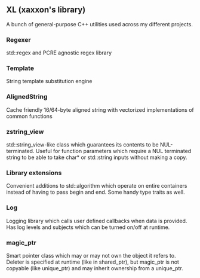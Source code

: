 ## XL (xaxxon's library)

A bunch of general-purpose C++ utilities used across my different projects.

### Regexer

std::regex and PCRE agnostic regex library

### Template

String template substitution engine

### AlignedString

Cache friendly 16/64-byte aligned string with vectorized implementations of common functions

### zstring_view

std::string_view-like class which guarantees its contents to be NUL-terminated.   Useful for function parameters
which require a NUL terminated string to be able to take char* or std::string inputs without making a copy.

### Library extensions

Convenient additions to std::algorithm which operate on entire containers instead of having to pass begin and end.
Some handy type traits as well.

### Log

Logging library which calls user defined callbacks when data is provided.   Has log levels and subjects which can be
turned on/off at runtime.

### magic_ptr

Smart pointer class which may or may not own the object it refers to.  Deleter is specified at runtime (like in shared_ptr), but magic_ptr is not copyable (like unique_ptr) and may inherit ownership from a unique_ptr.
